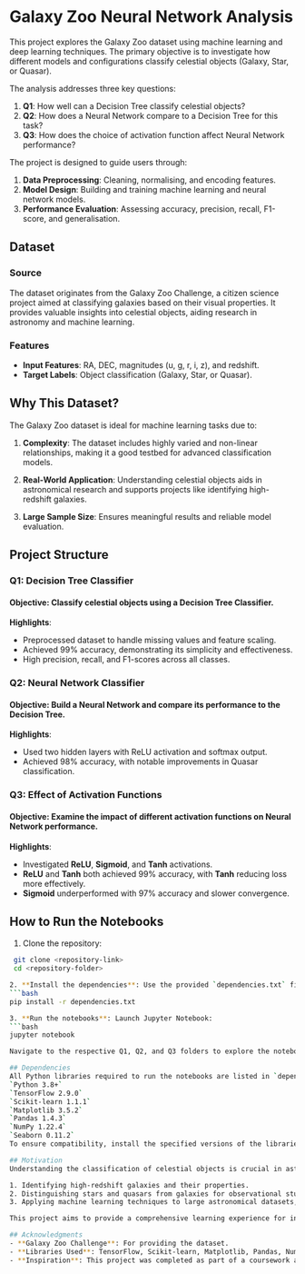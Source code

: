 # Galaxy Zoo Neural Network Analysis

This project explores the Galaxy Zoo dataset using machine learning and deep learning techniques. The primary objective is to investigate how different models and configurations classify celestial objects (Galaxy, Star, or Quasar).

The analysis addresses three key questions:
1. **Q1**: How well can a Decision Tree classify celestial objects?
2. **Q2**: How does a Neural Network compare to a Decision Tree for this task?
3. **Q3**: How does the choice of activation function affect Neural Network performance?

The project is designed to guide users through:

1. **Data Preprocessing**: Cleaning, normalising, and encoding features.
2. **Model Design**: Building and training machine learning and neural network models.
3. **Performance Evaluation**: Assessing accuracy, precision, recall, F1-score, and generalisation.

## Dataset
### Source
The dataset originates from the Galaxy Zoo Challenge, a citizen science project aimed at classifying galaxies based on their visual properties. It provides valuable insights into celestial objects, aiding research in astronomy and machine learning.

### Features
- **Input Features**: RA, DEC, magnitudes (u, g, r, i, z), and redshift.
- **Target Labels**: Object classification (Galaxy, Star, or Quasar).

## Why This Dataset?
The Galaxy Zoo dataset is ideal for machine learning tasks due to:

1. **Complexity**: The dataset includes highly varied and non-linear relationships, making it a good testbed for advanced classification models.

2. **Real-World Application**: Understanding celestial objects aids in astronomical research and supports projects like identifying high-redshift galaxies.

3. **Large Sample Size**: Ensures meaningful results and reliable model evaluation.

## Project Structure
### Q1: Decision Tree Classifier
#### Objective: Classify celestial objects using a Decision Tree Classifier.

**Highlights**:
  - Preprocessed dataset to handle missing values and feature scaling.
  - Achieved 99% accuracy, demonstrating its simplicity and effectiveness.
  - High precision, recall, and F1-scores across all classes.

### Q2: Neural Network Classifier
#### Objective: Build a Neural Network and compare its performance to the Decision Tree.

**Highlights**:
  - Used two hidden layers with ReLU activation and softmax output.
  - Achieved 98% accuracy, with notable improvements in Quasar classification.

### Q3: Effect of Activation Functions
#### Objective: Examine the impact of different activation functions on Neural Network performance.

**Highlights**:
  - Investigated **ReLU**, **Sigmoid**, and **Tanh** activations.
  - **ReLU** and **Tanh** both achieved 99% accuracy, with **Tanh** reducing loss more effectively.
  - **Sigmoid** underperformed with 97% accuracy and slower convergence.

## How to Run the Notebooks

1. Clone the repository:
  ```bash
   git clone <repository-link>
   cd <repository-folder>

2. **Install the dependencies**: Use the provided `dependencies.txt` file to ensure all required libraries are installed:
  ```bash
  pip install -r dependencies.txt

3. **Run the notebooks**: Launch Jupyter Notebook:
  ```bash
  jupyter notebook

Navigate to the respective Q1, Q2, and Q3 folders to explore the notebooks.

## Dependencies
All Python libraries required to run the notebooks are listed in `dependencies.txt`:
`Python 3.8+`
`TensorFlow 2.9.0`
`Scikit-learn 1.1.1`
`Matplotlib 3.5.2`
`Pandas 1.4.3`
`NumPy 1.22.4`
`Seaborn 0.11.2`
To ensure compatibility, install the specified versions of the libraries.

## Motivation
Understanding the classification of celestial objects is crucial in astrophysics for:

1. Identifying high-redshift galaxies and their properties.
2. Distinguishing stars and quasars from galaxies for observational studies.
3. Applying machine learning techniques to large astronomical datasets, paving the way for further advancements in automated classification systems.

This project aims to provide a comprehensive learning experience for intermediate users by showcasing how machine learning and deep learning techniques can address complex classification problems.

## Acknowledgments
- **Galaxy Zoo Challenge**: For providing the dataset.
- **Libraries Used**: TensorFlow, Scikit-learn, Matplotlib, Pandas, NumPy, and Seaborn.
- **Inspiration**: This project was completed as part of a coursework assignment to deepen knowledge of machine learning in astronomy.
